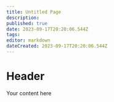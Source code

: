 ```yaml
---
title: Untitled Page
description: 
published: true
date: 2023-09-17T20:20:06.544Z
tags: 
editor: markdown
dateCreated: 2023-09-17T20:20:06.544Z
---
```


# Header
Your content here